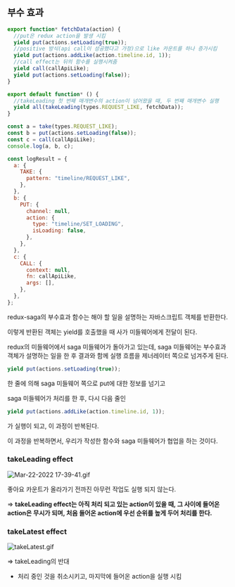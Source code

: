 ## 부수 효과

```jsx
export function* fetchData(action) {
  //put은 redux action을 발생 시킴
  yield put(actions.setLoading(true));
  //positive 방식(api call이 성공했다고 가정)으로 like 카운트를 하나 증가시킴
  yield put(actions.addLike(action.timeline.id, 1));
  //call effect는 뒤의 함수를 실행시켜줌
  yield call(callApiLike);
  yield put(actions.setLoading(false));
}

export default function* () {
  //takeLeading 첫 번째 매개변수의 action이 넘어왔을 때, 두 번째 매개변수 실행
  yield all(takeLeading(types.REQUEST_LIKE, fetchData));
}

const a = take(types.REQUEST_LIKE);
const b = put(actions.setLoading(false));
const c = call(callApiLike);
console.log(a, b, c);

const logResult = {
  a: {
    TAKE: {
      pattern: "timeline/REQUEST_LIKE",
    },
  },
  b: {
    PUT: {
      channel: null,
      action: {
        type: "timeline/SET_LOADING",
        isLoading: false,
      },
    },
  },
  c: {
    CALL: {
      context: null,
      fn: callApiLike,
      args: [],
    },
  },
};
```

redux-saga의 부수효과 함수는 해야 할 일을 설명하는 자바스크립트 객체를 반환한다.

이렇게 반환된 객체는 yield를 호출했을 때 사가 미들웨어에게 전달이 된다.

redux의 미들웨어에서 saga 미들웨어가 돌아가고 있는데, saga 미들웨어는 부수효과 객체가 설명하는 일을 한 후 결과와 함께 실행 흐름을 제너레이터 쪽으로 넘겨주게 된다.

```jsx
yield put(actions.setLoading(true));
```

한 줄에 의해 saga 미들웨어 쪽으로 put에 대한 정보를 넘기고

saga 미들웨어가 처리를 한 후, 다시 다음 줄인

```jsx
yield put(actions.addLike(action.timeline.id, 1));
```

가 실행이 되고, 이 과정이 반복된다.

이 과정을 반복하면서, 우리가 작성한 함수와 saga 미들웨어가 협업을 하는 것이다.

### takeLeading effect

![Mar-22-2022 17-39-41.gif](https://s3-us-west-2.amazonaws.com/secure.notion-static.com/e75f5ab1-a4ba-40d4-9189-332b99639497/Mar-22-2022_17-39-41.gif)

좋아요 카운트가 올라가기 전까진 아무런 작업도 실행 되지 않는다.

⇒ **takeLeading effect는 아직 처리 되고 있는 action이 있을 때, 그 사이에 들어온 action은 무시가 되며, 처음 들어온 action에 우선 순위를 높게 두어 처리를 한다.**

### takeLatest effect

![takeLatest.gif](https://s3-us-west-2.amazonaws.com/secure.notion-static.com/e554405e-550a-4b09-b235-564c965f6ca3/takeLatest.gif)

⇒ takeLeading의 반대

- 처리 중인 것을 취소시키고, 마지막에 들어온 action을 실행 시킴
